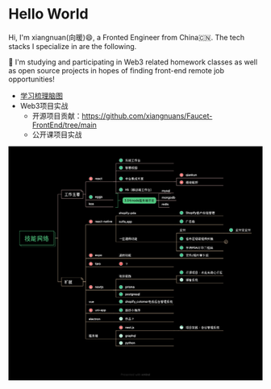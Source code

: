 # Hello World
 
Hi, I'm xiangnuan(向暖)😄, a Fronted Engineer from China🇨🇳. The tech stacks I specialize in are the following.

🚀 I'm studying and participating in Web3 related homework classes as well as open source projects in hopes of finding front-end remote job opportunities!
 
- [学习梳理脑图](/docs/web3/README.md)
- Web3项目实战
  - 开源项目贡献：https://github.com/xiangnuans/Faucet-FrontEnd/tree/main
  - 公开课项目实战



![网络图谱](/docs/.vuepress/public/技能网络.png)
<!-- ![前端知识图谱](/docs/.vuepress/public/images/knowledge-graph.png) -->





